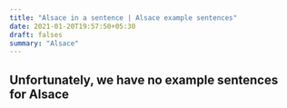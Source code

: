 ```yaml
---
title: "Alsace in a sentence | Alsace example sentences"
date: 2021-01-20T19:57:50+05:30
draft: falses
summary: "Alsace"
---
```

## Unfortunately, we have no example sentences for Alsace                 

